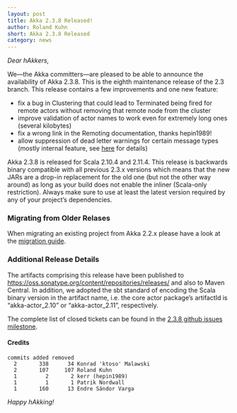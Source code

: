 ```yaml
---
layout: post
title: Akka 2.3.8 Released!
author: Roland Kuhn
short: Akka 2.3.8 Released
category: news
---
```


*Dear hAkkers,*

We—the Akka committers—are pleased to be able to announce the availability of Akka 2.3.8. This is the eighth maintenance release of the 2.3 branch. This release contains a few improvements and one new feature:

 - fix a bug in Clustering that could lead to Terminated being fired for remote actors without removing that remote node from the cluster
 - improve validation of actor names to work even for extremely long ones (several kilobytes)
 - fix a wrong link in the Remoting documentation, thanks hepin1989!
 - allow suppression of dead letter warnings for certain message types (mostly internal feature, see [here](https://github.com/akka/akka/pull/16434/files#diff-4a800b1fb4a1e8e48263b5c52bf82f10R479) for details)

Akka 2.3.8 is released for Scala 2.10.4 and 2.11.4. This release is backwards binary compatible with all previous 2.3.x versions which means that the new JARs are a drop-in replacement for the old one (but not the other way around) as long as your build does not enable the inliner (Scala-only restriction). Always make sure to use at least the latest version required by any of your project’s dependencies.

### Migrating from Older Relases ###

When migrating an existing project from Akka 2.2.x please have a look at the [migration guide](http://doc.akka.io/docs/akka/2.3.8/project/migration-guide-2.2.x-2.3.x.html).

### Additional Release Details ###

The artifacts comprising this release have been published to https://oss.sonatype.org/content/repositories/releases/ and also to Maven Central. In addition, we adopted the sbt standard of encoding the Scala binary version in the artifact name, i.e. the core actor package’s artifactId is “akka-actor_2.10” or “akka-actor_2.11”, respectively.

The complete list of closed tickets can be found in the [2.3.8 github issues milestone](https://github.com/akka/akka/issues?q=milestone%3A2.3.8+is%3Aclosed).

#### Credits ####

    commits added removed
      2       338      34 Konrad 'ktoso' Malawski
      2       107     107 Roland Kuhn
      1         2       2 kerr (hepin1989)
      1         1       1 Patrik Nordwall
      1       160      13 Endre Sándor Varga

*Happy hAkking!*
